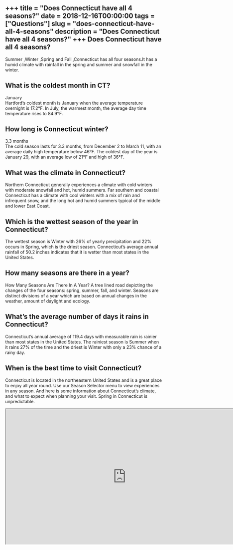 +++
title = "Does Connecticut have all 4 seasons?"
date = 2018-12-16T00:00:00
tags = ["Questions"]
slug = "does-connecticut-have-all-4-seasons"
description = "Does Connecticut have all 4 seasons?"
+++
Does Connecticut have all 4 seasons?
------------------------------------

Summer ,Winter ,Spring and Fall ,Connecticut has all four seasons.It has a humid climate with rainfall in the spring and summer and snowfall in the winter.

What is the coldest month in CT?
--------------------------------

January  
Hartford’s coldest month is January when the average temperature overnight is 17.2°F. In July, the warmest month, the average day time temperature rises to 84.9°F.

How long is Connecticut winter?
-------------------------------

3.3 months  
The cold season lasts for 3.3 months, from December 2 to March 11, with an average daily high temperature below 46°F. The coldest day of the year is January 29, with an average low of 21°F and high of 36°F.

What was the climate in Connecticut?
------------------------------------

Northern Connecticut generally experiences a climate with cold winters with moderate snowfall and hot, humid summers. Far southern and coastal Connecticut has a climate with cool winters with a mix of rain and infrequent snow, and the long hot and humid summers typical of the middle and lower East Coast.

Which is the wettest season of the year in Connecticut?
-------------------------------------------------------

The wettest season is Winter with 26% of yearly precipitation and 22% occurs in Spring, which is the driest season. Connecticut’s average annual rainfall of 50.2 inches indicates that it is wetter than most states in the United States.

How many seasons are there in a year?
-------------------------------------

How Many Seasons Are There In A Year? A tree lined road depicting the changes of the four seasons: spring, summer, fall, and winter. Seasons are distinct divisions of a year which are based on annual changes in the weather, amount of daylight and ecology.

What’s the average number of days it rains in Connecticut?
----------------------------------------------------------

Connecticut’s annual average of 119.4 days with measurable rain is rainier than most states in the United States. The rainiest season is Summer when it rains 27% of the time and the driest is Winter with only a 23% chance of a rainy day.

When is the best time to visit Connecticut?
-------------------------------------------

Connecticut is located in the northeastern United States and is a great place to enjoy all year round. Use our Season Selector menu to view experiences in any season. And here is some information about Connecticut’s climate, and what to expect when planning your visit. Spring in Connecticut is unpredictable.

<iframe allow="accelerometer; autoplay; clipboard-write; encrypted-media; gyroscope; picture-in-picture" allowfullscreen="" class="__youtube_prefs__  epyt-is-override  no-lazyload" data-no-lazy="1" data-origheight="433" data-origwidth="770" data-skipgform_ajax_framebjll="" height="433" id="_ytid_33485" loading="lazy" src="https://www.youtube.com/embed/DSdLEQv3zrQ?enablejsapi=1&autoplay=0&cc_load_policy=0&cc_lang_pref=&iv_load_policy=1&loop=0&modestbranding=0&rel=1&fs=1&playsinline=0&autohide=2&theme=dark&color=red&controls=1&" title="YouTube player" width="770"></iframe>